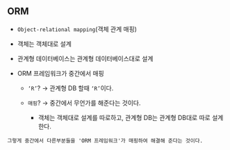 ## ORM

- `Object-relational mapping`(객체 관계 매핑)

- 객체는 객체대로 설계
- 관계형 데이터베이스는 관계형 데이터베이스대로 설계
- ORM 프레임워크가 중간에서 매핑
    - `‘R’`? → 관계형 DB 할때 `‘R’`이다.
    
    - `매핑`? → 중간에서 무언가를 해준다는 것이다.
        - 객체는 객체대로 설계를 따로하고, 관계형 DB는 관계형 DB대로 따로 설계한다.

```
그렇게 중간에서 다른부분들을 'ORM 프레임워크'가 매핑하여 해결해 준다는 것이다.
```